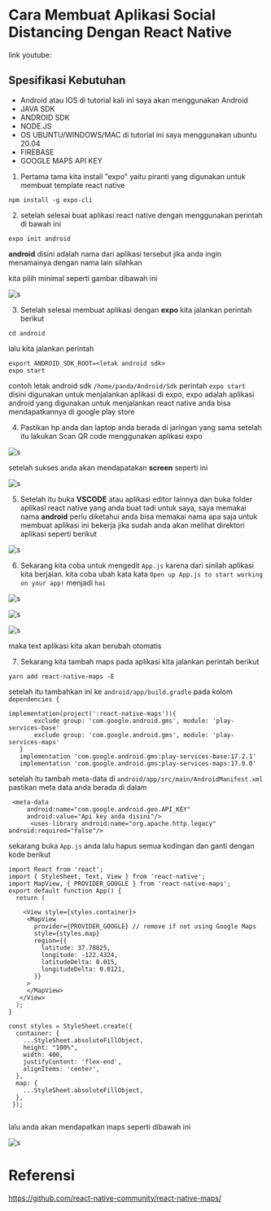 # Cara Membuat Aplikasi Social Distancing Dengan React Native

link youtube: 

## Spesifikasi Kebutuhan

- Android atau IOS di tutorial kali ini saya akan menggunakan Android
- JAVA SDK
- ANDROID SDK
- NODE.JS
- OS UBUNTU/WINDOWS/MAC di tutorial ini saya menggunakan ubuntu 20.04
- FIREBASE
- GOOGLE MAPS API KEY

1. Pertama tama kita install "expo" yaitu piranti yang digunakan untuk membuat template react native

```
npm install -g expo-cli
```

2. setelah selesai buat aplikasi react native dengan menggunakan perintah di bawah ini

```
expo init android
```

**android** disini adalah nama dari aplikasi tersebut jika anda ingin menamainya dengan nama lain silahkan

kita pilih minimal seperti gambar dibawah ini

![s](https://imgur.com/download/80tO1ka)

3. Setelah selesai membuat aplikasi dengan __expo__ kita jalankan perintah berikut

```
cd android
```

lalu kita jalankan perintah

```
export ANDROID_SDK_ROOT=<letak android sdk>
expo start
```
contoh letak android sdk ```/home/panda/Android/Sdk```
perintah ```expo start``` disini digunakan untuk menjalankan aplikasi di expo, expo adalah aplikasi android yang digunakan untuk menjalankan react native anda bisa mendapatkannya di google play store

4. Pastikan hp anda dan laptop anda berada di jaringan yang sama setelah itu lakukan Scan QR code menggunakan aplikasi expo

![s](https://imgur.com/download/WwcKp4V)

setelah sukses anda akan mendapatakan __screen__ seperti ini

![s](https://imgur.com/download/UDnSfWP)

5. Setelah itu buka __VSCODE__ atau aplikasi editor lainnya dan buka folder aplikasi react native yang anda buat tadi untuk saya, saya memakai nama **android** perlu diketahui anda bisa memakai nama apa saja untuk membuat aplikasi ini bekerja jika sudah anda akan melihat direktori aplikasi seperti berikut

![s](https://imgur.com/download/XlDurB0)

6. Sekarang kita coba untuk mengedit ```App.js``` karena dari sinilah aplikasi kita berjalan.
kita coba ubah kata kata ```Open up App.js to start working on your app!``` menjadi ```hai```

![s](https://imgur.com/download/znzyLKG)

![s](https://imgur.com/download/1CKvvDb)

![s](https://imgur.com/download/OcOOhsK)

maka text aplikasi kita akan berubah otomatis

7. Sekarang kita tambah maps pada aplikasi kita jalankan perintah berikut

```
yarn add react-native-maps -E
```

setelah itu tambahkan ini ke ```android/app/build.gradle``` pada kolom ```dependencies {```

```
implementation(project(':react-native-maps')){
       exclude group: 'com.google.android.gms', module: 'play-services-base'
       exclude group: 'com.google.android.gms', module: 'play-services-maps'
   }
   implementation 'com.google.android.gms:play-services-base:17.2.1'
   implementation 'com.google.android.gms:play-services-maps:17.0.0'
```

setelah itu tambah meta-data di ```android/app/src/main/AndroidManifest.xml``` pastikan meta data anda berada di dalam <application>

```
 <meta-data
     android:name="com.google.android.geo.API_KEY"
     android:value="Api key anda disini"/>
      <uses-library android:name="org.apache.http.legacy" android:required="false"/>
```

sekarang buka ```App.js``` anda lalu hapus semua kodingan dan ganti dengan kode berikut

```
import React from 'react';
import { StyleSheet, Text, View } from 'react-native';
import MapView, { PROVIDER_GOOGLE } from 'react-native-maps'; 
export default function App() {
  return (

    <View style={styles.container}>
     <MapView
       provider={PROVIDER_GOOGLE} // remove if not using Google Maps
       style={styles.map}
       region={{
         latitude: 37.78825,
         longitude: -122.4324,
         latitudeDelta: 0.015,
         longitudeDelta: 0.0121,
       }}
     >
     </MapView>
   </View>
  );
}

const styles = StyleSheet.create({
  container: {
    ...StyleSheet.absoluteFillObject,
    height: "100%",
    width: 400,
    justifyContent: 'flex-end',
    alignItems: 'center',
  },
  map: {
    ...StyleSheet.absoluteFillObject,
  },
 });
 
```

lalu anda akan mendapatkan maps seperti dibawah ini

![s](https://imgur.com/download/AZ3YjU0)




# Referensi

https://github.com/react-native-community/react-native-maps/







